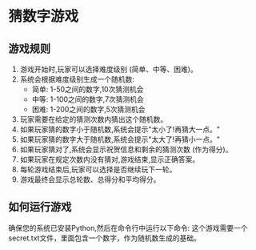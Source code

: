 # 猜数字游戏

## 游戏规则

1. 游戏开始时,玩家可以选择难度级别 (简单、中等、困难)。
2. 系统会根据难度级别生成一个随机数:
   - 简单: 1-50之间的数字,10次猜测机会
   - 中等: 1-100之间的数字,7次猜测机会
   - 困难: 1-200之间的数字,5次猜测机会
3. 玩家需要在给定的猜测次数内猜出这个随机数。
4. 如果玩家猜的数字小于随机数,系统会提示"太小了!再猜大一点。"
5. 如果玩家猜的数字大于随机数,系统会提示"太大了!再猜小一点。"
6. 如果玩家猜对了,系统会显示祝贺信息和剩余的猜测次数 (作为得分)。
7. 如果玩家在规定次数内没有猜对,游戏结束,显示正确答案。
8. 每轮游戏结束后,玩家可以选择是否继续玩下一轮。
9. 游戏最终会显示总轮数、总得分和平均得分。

## 如何运行游戏

确保您的系统已安装Python,然后在命令行中运行以下命令:
这个游戏需要一个secret.txt文件，里面包含一个数字，作为随机数生成的基础。
